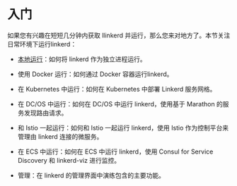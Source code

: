 # 入门

如果您有兴趣在短短几分钟内获取 llinkerd 并运行，那么您来对地方了。本节关注日常环境下运行linkerd：

- [本地运行](locally.md)：如何将 linkerd 作为独立进程运行。

- 使用 Docker 运行：如何通过 Docker 容器运行linkerd。

- 在 Kubernetes 中运行：如何在 Kubernetes 中部署 Linkerd 服务网格。

- 在 DC/OS 中运行：如何在 DC/OS 中运行 linkerd，使用基于 Marathon 的服务发现路由请求。

- 和 Istio 一起运行：如何和 Istio 一起运行 linkerd，使用 Istio 作为控制平台来管理由 linkerd 连接的微服务。

- 在 ECS 中运行：如何在 ECS 中运行 linkerd，使用 Consul for Service Discovery 和 linkerd-viz 进行监控。

- 管理：在 linkerd 的管理界面中演练包含的主要功能。
